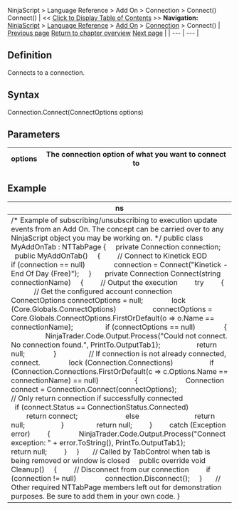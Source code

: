 ﻿
NinjaScript > Language Reference > Add On > Connection > Connect()
Connect()
| << [Click to Display Table of Contents](connect.md) >> **Navigation:**     [NinjaScript](ninjascript.md) > [Language Reference](language_reference_wip.md) > [Add On](add_on.md) > [Connection](connection_class.md) > Connect() | [Previous page](connection_cancelallorders.md) [Return to chapter overview](connection_class.md) [Next page](connectionstatusupdate.md) |
| --- | --- |
## Definition
Connects to a connection.
 
## Syntax
Connection.Connect(ConnectOptions options)
 
## Parameters
| options | The connection option of what you want to connect to |
| --- | --- |

## Example
| ns |
| --- |
| /* Example of subscribing/unsubscribing to execution update events from an Add On. The concept can be carried over to any NinjaScript object you may be working on. */ public class MyAddOnTab : NTTabPage {      private Connection connection;      public MyAddOnTab()      {          // Connect to Kinetick EOD          if (connection == null)                connection = Connect("Kinetick - End Of Day (Free)");      }        private Connection Connect(string connectionName)      {          // Output the execution          try          {                // Get the configured account connection                ConnectOptions connectOptions = null;                lock (Core.Globals.ConnectOptions)                    connectOptions = Core.Globals.ConnectOptions.FirstOrDefault(o => o.Name == connectionName);                  if (connectOptions == null)                {                    NinjaTrader.Code.Output.Process("Could not connect. No connection found.", PrintTo.OutputTab1);                    return null;                }                  // If connection is not already connected, connect.                lock (Connection.Connections)                    if (Connection.Connections.FirstOrDefault(c => c.Options.Name == connectionName) == null)                    {                          Connection connect = Connection.Connect(connectOptions);                            // Only return connection if successfully connected                          if (connect.Status == ConnectionStatus.Connected)                              return connect;                          else                              return null;                    }                  return null;          }          catch (Exception error)          {                NinjaTrader.Code.Output.Process("Connect exception: " + error.ToString(), PrintTo.OutputTab1);                return null;          }      }        // Called by TabControl when tab is being removed or window is closed      public override void Cleanup()      {          // Disconnect from our connection          if (connection != null)                connection.Disconnect();      }        // Other required NTTabPage members left out for demonstration purposes. Be sure to add them in your own code. } |

